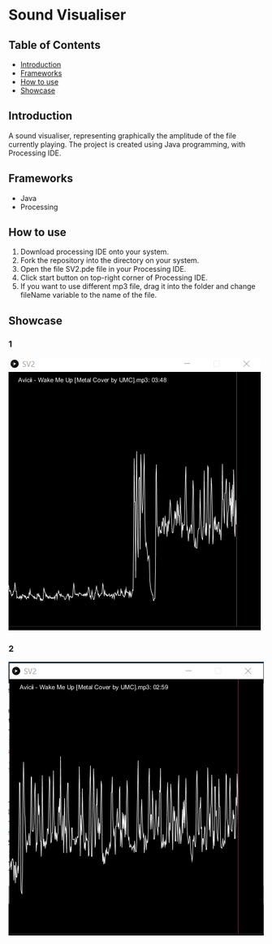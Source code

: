 # Sound Visualiser

## Table of Contents

- [ Introduction ](#introduction)
- [ Frameworks ](#frameworks)
- [ How to use ](#how)
- [ Showcase ](#showcase)

<a name="introduction"></a>
## Introduction

A sound visualiser, representing graphically the amplitude of the file currently playing. The project is created using Java programming, with Processing IDE.

<a name="frameworks"></a>
## Frameworks

- Java
- Processing

<a name="how"></a>
## How to use

1. Download processing IDE onto your system.
2. Fork the repository into the directory on your system.
3. Open the file SV2.pde file in your Processing IDE.
4. Click start button on top-right corner of Processing IDE.
5. If you want to use different mp3 file, drag it into the folder and change fileName variable to the name of the file.

<a name="showcase"></a>
## Showcase

### 1

![alt text](https://github.com/DawidCiechowski/Sound-Visualiser/blob/master/images/Annotation%202020-07-15%20173142.png)

### 2

![alt text](https://github.com/DawidCiechowski/Sound-Visualiser/blob/master/images/Annotation%202020-07-15%20173224.png)
